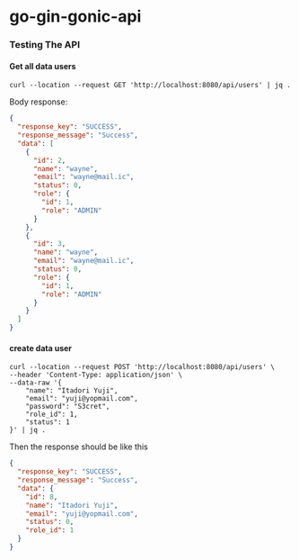 # go-gin-gonic-api

### Testing The API

#### Get all data users

```shell
curl --location --request GET 'http://localhost:8080/api/users' | jq .
```

Body response:

```json
{
  "response_key": "SUCCESS",
  "response_message": "Success",
  "data": [
    {
      "id": 2,
      "name": "wayne",
      "email": "wayne@mail.ic",
      "status": 0,
      "role": {
        "id": 1,
        "role": "ADMIN"
      }
    },
    {
      "id": 3,
      "name": "wayne",
      "email": "wayne@mail.ic",
      "status": 0,
      "role": {
        "id": 1,
        "role": "ADMIN"
      }
    }
  ]
}
```

#### create data user

```shell
curl --location --request POST 'http://localhost:8080/api/users' \
--header 'Content-Type: application/json' \
--data-raw '{
    "name": "Itadori Yuji",
    "email": "yuji@yopmail.com",
    "password": "S3cret",
    "role_id": 1,
    "status": 1
}' | jq .
```

Then the response should be like this

```json
{
  "response_key": "SUCCESS",
  "response_message": "Success",
  "data": {
    "id": 8,
    "name": "Itadori Yuji",
    "email": "yuji@yopmail.com",
    "status": 0,
    "role_id": 1
  }
}
```